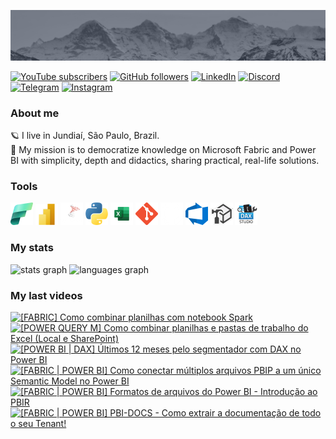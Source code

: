 ![banner](./assets/banner.png)  

[![YouTube subscribers](https://img.shields.io/youtube/channel/subscribers/UCst_4Wi9DkGAc28uEPlHHHw?style=flat&logo=youtube&logoColor=ff0000&colorA=2E3440&colorB=FFFFFF)](https://www.youtube.com/@alisonpezzott?sub_confirmation=1)
[![GitHub followers](https://img.shields.io/github/followers/alisonpezzott?style=flat&logo=github&logoColor=ffffff&colorA=2E3440&colorB=FFFFFF)](https://github.com/alisonpezzott)
[![LinkedIn](https://custom-icon-badges.demolab.com/badge/LinkedIn-0A66C2?logo=linkedin-white&logoColor=fff)](https://linkedin.com/in/alisonpezzott)
[![Discord](https://img.shields.io/badge/Discord-%235865F2.svg?&logo=discord&logoColor=white)](https://discord.gg/sJTDvWz9sM)
[![Telegram](https://img.shields.io/badge/Telegram-2CA5E0?logo=telegram&logoColor=white)](https://t.me/alisonpezzott)
[![Instagram](https://img.shields.io/badge/Instagram-%23E4405F.svg?logo=Instagram&logoColor=white)](https://instagram.com/alisonpezzott)  


### About me  

🪐 I live in Jundiaí, São Paulo, Brazil.  
🚀 My mission is to democratize knowledge on Microsoft Fabric and Power BI with simplicity, depth and didactics, sharing practical, real-life solutions.  

### Tools  

![Microsoft Fabric](./assets/fabric.png)
![Microsoft Power BI](./assets/powerbi.png)
![SQL](./assets/sql-server.png)
![Python](./assets/python.png)
![Excel](./assets/excel.png)
![Git](./assets/Git-Icon-1788C.png)
![GitHub](./assets/github.png)
![Azure DevOps](./assets/AzureDevOps.png)
![Tabular Editor](./assets/tabular-editor.png)
![DAX Studio](./assets/dax-studio.png)  

### My stats  

<div widht="100%" align="left">
  <img align="top" src="https://github-readme-stats.vercel.app/api?username=alisonpezzott&hide_title=false&hide_rank=false&show_icons=true&include_all_commits=true&count_private=true&theme=nord&disable_animations=false&locale=en&hide_border=true&order=1" alt="stats graph"  />
  <img align="top" src="https://github-readme-stats.vercel.app/api/top-langs?username=alisonpezzott&locale=en&hide_title=false&layout=compact&theme=nord&langs_count=5&hide_border=true&order=2&hide=roff"  alt="languages graph"  />
</div>  


### My last videos  

<!-- BEGIN YOUTUBE-CARDS -->
[![[FABRIC] Como combinar planilhas com notebook Spark](https://ytcards.demolab.com/?id=K0lYetELebs&title=%5BFABRIC%5D+Como+combinar+planilhas+com+notebook+Spark&lang=en&timestamp=1743069863&background_color=%230d1117&title_color=%23ffffff&stats_color=%23dedede&max_title_lines=2&width=250&border_radius=5 "[FABRIC] Como combinar planilhas com notebook Spark")](https://www.youtube.com/watch?v=K0lYetELebs)
[![[POWER QUERY M] Como combinar planilhas e pastas de trabalho do Excel (Local e SharePoint)](https://ytcards.demolab.com/?id=44XFWv4N4nY&title=%5BPOWER+QUERY+M%5D+Como+combinar+planilhas+e+pastas+de+trabalho+do+Excel+%28Local+e+SharePoint%29&lang=en&timestamp=1742896827&background_color=%230d1117&title_color=%23ffffff&stats_color=%23dedede&max_title_lines=2&width=250&border_radius=5 "[POWER QUERY M] Como combinar planilhas e pastas de trabalho do Excel (Local e SharePoint)")](https://www.youtube.com/watch?v=44XFWv4N4nY)
[![[POWER BI | DAX] Últimos 12 meses pelo segmentador com DAX no Power BI](https://ytcards.demolab.com/?id=DWlSxC3AbH8&title=%5BPOWER+BI+%7C+DAX%5D+%C3%9Altimos+12+meses+pelo+segmentador+com+DAX+no+Power+BI&lang=en&timestamp=1742581078&background_color=%230d1117&title_color=%23ffffff&stats_color=%23dedede&max_title_lines=2&width=250&border_radius=5 "[POWER BI | DAX] Últimos 12 meses pelo segmentador com DAX no Power BI")](https://www.youtube.com/watch?v=DWlSxC3AbH8)
[![[FABRIC | POWER BI] Como conectar múltiplos arquivos PBIP a um único Semantic Model no Power BI](https://ytcards.demolab.com/?id=Rkf9v_M7xoA&title=%5BFABRIC+%7C+POWER+BI%5D+Como+conectar+m%C3%BAltiplos+arquivos+PBIP+a+um+%C3%BAnico+Semantic+Model+no+Power+BI&lang=en&timestamp=1742202036&background_color=%230d1117&title_color=%23ffffff&stats_color=%23dedede&max_title_lines=2&width=250&border_radius=5 "[FABRIC | POWER BI] Como conectar múltiplos arquivos PBIP a um único Semantic Model no Power BI")](https://www.youtube.com/watch?v=Rkf9v_M7xoA)
[![[FABRIC | POWER BI] Formatos de arquivos do Power BI - Introdução ao PBIR](https://ytcards.demolab.com/?id=cG8fT6W_PpE&title=%5BFABRIC+%7C+POWER+BI%5D+Formatos+de+arquivos+do+Power+BI+-+Introdu%C3%A7%C3%A3o+ao+PBIR&lang=en&timestamp=1741698061&background_color=%230d1117&title_color=%23ffffff&stats_color=%23dedede&max_title_lines=2&width=250&border_radius=5 "[FABRIC | POWER BI] Formatos de arquivos do Power BI - Introdução ao PBIR")](https://www.youtube.com/watch?v=cG8fT6W_PpE)
[![[FABRIC | POWER BI] PBI-DOCS - Como extrair a documentação de todo o seu Tenant!](https://ytcards.demolab.com/?id=eHdxH2tz0es&title=%5BFABRIC+%7C+POWER+BI%5D+PBI-DOCS+-+Como+extrair+a+documenta%C3%A7%C3%A3o+de+todo+o+seu+Tenant%21&lang=en&timestamp=1741188607&background_color=%230d1117&title_color=%23ffffff&stats_color=%23dedede&max_title_lines=2&width=250&border_radius=5 "[FABRIC | POWER BI] PBI-DOCS - Como extrair a documentação de todo o seu Tenant!")](https://www.youtube.com/watch?v=eHdxH2tz0es)
<!-- END YOUTUBE-CARDS -->
